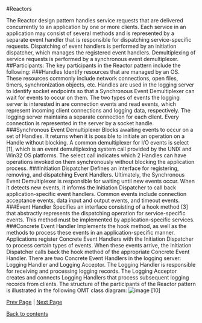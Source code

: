 #Reactors

The Reactor design pattern handles service requests that are delivered concurrently to an application by one or more clients. Each service in an application may consist of several methods and is represented by a separate event handler that is responsible for dispatching service-specific requests. Dispatching of event handlers is performed by an initiation dispatcher, which manages the registered event handlers. Demultiplexing of service requests is performed by a synchronous event demultiplexer.
##Participants:
The key participants in the Reactor pattern include the following: 
###Handles
 Identify resources that are managed by an OS. These resources commonly include network connections, open files, timers, synchronization objects, etc. Handles are used in the logging server to identify socket endpoints so that a Synchronous Event Demultiplexer can wait for events to occur on them. The two types of events the logging server is interested in are connection events and read events, which represent incoming client connections and logging data, respectively. The logging server maintains a separate connection for each client. Every connection is represented in the server by a socket handle. 
###Synchronous Event Demultiplexer 
 Blocks awaiting events to occur on a set of Handles. It returns when it is possible to initiate an operation on a Handle without blocking. A common demultiplexer for I/O events is select [1], which is an event demultiplexing system call provided by the UNIX and Win32 OS platforms. The select call indicates which 2 Handles can have operations invoked on them synchronously without blocking the application process. 
###Initiation Dispatcher
 Defines an interface for registering, removing, and dispatching Event Handlers. Ultimately, the Synchronous Event Demultiplexer is responsible for waiting until new events occur. When it detects new events, it informs the Initiation Dispatcher to call back application-specific event handlers. Common events include connection acceptance events, data input and output events, and timeout events. 
###Event Handler 
Specifies an interface consisting of a hook method [3] that abstractly represents the dispatching operation for service-specific events. This method must be implemented by application-specific services. 
###Concrete Event Handler 
  Implements the hook method, as well as the methods to process these events in an application-specific manner. Applications register Concrete Event Handlers with the Initiation Dispatcher to process certain types of events. When these events arrive, the Initiation Dispatcher calls back the hook method of the appropriate Concrete Event Handler. There are two Concrete Event Handlers in the logging server: Logging Handler and Logging Acceptor. The Logging Handler is responsible for receiving and processing logging records. The Logging Acceptor creates and connects Logging Handlers that process subsequent logging records from clients. The structure of the participants of the Reactor pattern is illustrated in the following OMT class diagram:
![image](http://dos.iitm.ac.in/OOSD_Material/OOSWLifeCycle/Reuse%20Mechanisms/Architec%20patterns/img/img1.jpg)
[10]

<Text Here>

[Prev Page](https://github.com/Krithika-Balan2290/Concurrency-Design-Patterns/blob/master/Docs/monitor.md) | [Next Page](https://github.com/Krithika-Balan2290/Concurrency-Design-Patterns/blob/master/Docs/rw_lock.md)
 
 [Back to contents](https://github.com/Krithika-Balan2290/Concurrency-Design-Patterns/blob/master/Index.md)
